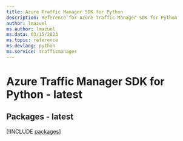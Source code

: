 ```yaml
---
title: Azure Traffic Manager SDK for Python
description: Reference for Azure Traffic Manager SDK for Python
author: lmazuel
ms.author: lmazuel
ms.data: 03/15/2023
ms.topic: reference
ms.devlang: python
ms.service: trafficmanager
---
```

# Azure Traffic Manager SDK for Python - latest
## Packages - latest
[!INCLUDE [packages](traffic-manager-index.md)]
